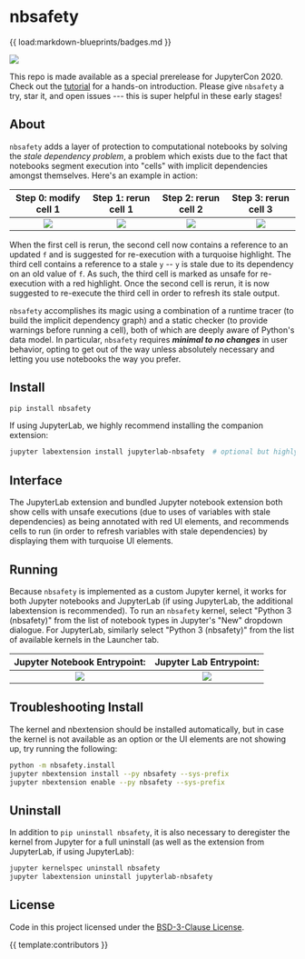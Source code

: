 # nbsafety

{{ load:markdown-blueprints/badges.md }}

[![](https://raw.githubusercontent.com/nbsafety-project/nbsafety/master/img/jupytercon.png)](https://cfp.jupytercon.com/2020/schedule/presentation/274/tuesday-poster-session/)

This repo is made available as a special prerelease for JupyterCon 2020.
Check out the [tutorial](https://github.com/nbsafety-project/tutorial)
for a hands-on introduction. Please give `nbsafety` a try, star it, and open issues ---
this is super helpful in these early stages!

About
-----
`nbsafety` adds a layer of protection to computational notebooks by solving the
*stale dependency problem*, a problem which exists due to the fact that
notebooks segment execution into "cells" with implicit dependencies amongst
themselves. Here's an example in action:

Step 0: modify cell 1     | Step 1: rerun cell 1     | Step 2: rerun cell 2     | Step 3: rerun cell 3
:------------------------:|:------------------------:|:------------------------:|:------------------------:
![](https://raw.githubusercontent.com/nbsafety-project/nbsafety/master/img/example-0.png)  |![](https://raw.githubusercontent.com/nbsafety-project/nbsafety/master/img/example-1.png)  |![](https://raw.githubusercontent.com/nbsafety-project/nbsafety/master/img/example-2.png)  |![](https://raw.githubusercontent.com/nbsafety-project/nbsafety/master/img/example-3.png)

When the first cell is rerun, the second cell now contains a reference to an updated `f` and
is suggested for re-execution with a turquoise highlight. The third cell contains a reference
to a stale `y` -- `y` is stale due to its dependency on an old value of `f`. As such, the third
cell is marked as unsafe for re-execution with a red highlight.
Once the second cell is rerun, it is now suggested to re-execute the third cell in order to
refresh its stale output.


`nbsafety` accomplishes its magic using a combination of a runtime tracer (to
build the implicit dependency graph) and a static checker (to provide warnings
before running a cell), both of which are deeply aware of Python's data model.
In particular, `nbsafety` requires ***minimal to no changes*** in user
behavior, opting to get out of the way unless absolutely necessary and letting
you use notebooks the way you prefer.

Install
-------
```bash
pip install nbsafety
```

If using JupyterLab, we highly recommend installing the companion extension:
```bash
jupyter labextension install jupyterlab-nbsafety  # optional but highly recommended if using JupyterLab
```

Interface
---------
The JupyterLab extension and bundled Jupyter notebook extension both show cells
with unsafe executions (due to uses of variables with stale dependencies) as
being annotated with red UI elements, and recommends cells to run (in order to
refresh variables with stale dependencies) by displaying them with turquoise UI
elements.

Running
-------

Because `nbsafety` is implemented as a custom Jupyter kernel, it works for both
Jupyter notebooks and JupyterLab (if using JupyterLab, the additional
labextension is recommended).  To run an `nbsafety` kernel, select "Python 3
(nbsafety)" from the list of notebook types in Jupyter's "New" dropdown
dialogue.  For JupyterLab, similarly select "Python 3 (nbsafety)" from the list
of available kernels in the Launcher tab.

Jupyter Notebook Entrypoint:     |  Jupyter Lab Entrypoint:
:-------------------------------:|:-------------------------:
![](https://raw.githubusercontent.com/nbsafety-project/nbsafety/master/img/nbsafety-notebook.png) | ![](https://raw.githubusercontent.com/nbsafety-project/nbsafety/master/img/nbsafety-lab.png)

Troubleshooting Install
-----------------------
The kernel and nbextension should be installed automatically, but in case
the kernel is not available as an option or the UI elements are not showing
up, try running the following:
```bash
python -m nbsafety.install
jupyter nbextension install --py nbsafety --sys-prefix
jupyter nbextension enable --py nbsafety --sys-prefix
```

Uninstall
---------
In addition to `pip uninstall nbsafety`, it is also necessary
to deregister the kernel from Jupyter for a full uninstall
(as well as the extension from JupyterLab, if using JupyterLab):
```bash
jupyter kernelspec uninstall nbsafety
jupyter labextension uninstall jupyterlab-nbsafety
```

License
-------
Code in this project licensed under the [BSD-3-Clause License](https://opensource.org/licenses/BSD-3-Clause).

{{ template:contributors }}
